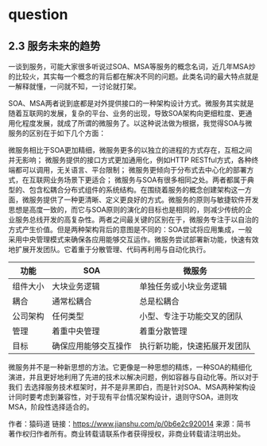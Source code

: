 # question

## 2.3 服务未来的趋势

一谈到服务，可能大家很多听说过SOA、MSA等服务的概念名词，近几年MSA炒的比较火，其实每一个概念的背后都在解决不同的问题。此类名词的最大特点就是 一解释就懂，一问就不知，一讨论就打架。

SOA、MSA两者说到底都是对外提供接口的一种架构设计方式。微服务其实就是随着互联网的发展，复杂的平台、业务的出现，导致SOA架构向更细粒度、更通用化程度发展，就成了所谓的微服务了。以这种说法做为根据，我觉得SOA与微服务的区别在于如下几个方面：

微服务相比于SOA更加精细，微服务更多的以独立的进程的方式存在，互相之间并无影响；
微服务提供的接口方式更加通用化，例如HTTP RESTful方式，各种终端都可以调用，无关语言、平台限制；
微服务更倾向于分布式去中心化的部署方式，在互联网业务场景下更适合；
微服务与SOA有很多相同之处。两者都属于典型的、包含松耦合分布式组件的系统结构。在围绕着服务的概念创建架构这一方面，微服务提供了一种更清晰、定义更良好的方式。微服务的原则与敏捷软件开发思想是高度一致的，而它与SOA原则的演化的目标也是相同的，则减少传统的企业服务总线开发的高复杂性。两者之间最关键的区别在于，微服务专注于以自治的方式产生价值。但是两种架构背后的意图是不同的：SOA尝试将应用集成，一般采用中央管理模式来确保各应用能够交互运作。微服务尝试部署新功能，快速有效地扩展开发团队。它着重于分散管理、代码再利用与自动化执行。

功能 | SOA | 微服务
---|-----|----
组件大小 | 大块业务逻辑 | 单独任务或小块业务逻辑
耦合 | 通常松耦合 | 总是松耦合
公司架构 | 任何类型 | 小型、专注于功能交叉的团队
管理 | 着重中央管理 | 着重分散管理
目标 | 确保应用能够交互操作 | 执行新功能，快速拓展开发团队

微服务并不是一种新思想的方法。它更像是一种思想的精炼，一种SOA的精细化演进，并且更好地利用了先进的技术以解决问题，例如容器与自动化等。所以对于我们 去选择服务技术框架时，并不是非黑即白，而是针对SOA、MSA两种架构设计同时要考虑到兼容性，对于现有平台情况架构设计，退则守SOA，进则攻MSA，阶段性选择适合的。

作者：猿码道
链接：https://www.jianshu.com/p/0b6e2c920014
来源：简书
著作权归作者所有。商业转载请联系作者获得授权，非商业转载请注明出处。